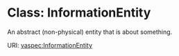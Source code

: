 # Class: InformationEntity

An abstract (non-physical) entity that is about something.

URI: [vaspec:InformationEntity](https://example.org/vaspec/InformationEntity)
